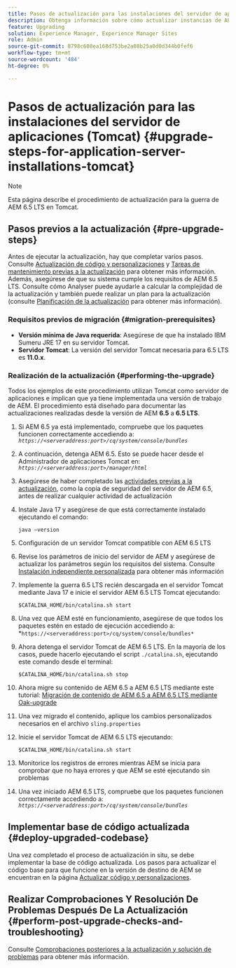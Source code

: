 ```yaml
---
title: Pasos de actualización para las instalaciones del servidor de aplicaciones (Tomcat)
description: Obtenga información sobre cómo actualizar instancias de AEM implementadas mediante Tomcat.
feature: Upgrading
solution: Experience Manager, Experience Manager Sites
role: Admin
source-git-commit: 8798c608ea168d753be2a08b25a0d0d344b0fef6
workflow-type: tm+mt
source-wordcount: '484'
ht-degree: 0%

---
```


# Pasos de actualización para las instalaciones del servidor de aplicaciones (Tomcat) {#upgrade-steps-for-application-server-installations-tomcat}

>[!NOTE]
>
>Esta página describe el procedimiento de actualización para la guerra de AEM 6.5 LTS en Tomcat.

## Pasos previos a la actualización {#pre-upgrade-steps}

Antes de ejecutar la actualización, hay que completar varios pasos. Consulte [Actualización de código y personalizaciones](/help/sites-deploying/upgrading-code-and-customizations.md) y [Tareas de mantenimiento previas a la actualización](/help/sites-deploying/pre-upgrade-maintenance-tasks.md) para obtener más información. Además, asegúrese de que su sistema cumple los requisitos de AEM 6.5 LTS. Consulte cómo Analyser puede ayudarle a calcular la complejidad de la actualización y también puede realizar un plan para la actualización (consulte [Planificación de la actualización](/help/sites-deploying/upgrade-planning.md) para obtener más información).

### Requisitos previos de migración {#migration-prerequisites}

* **Versión mínima de Java requerida**: Asegúrese de que ha instalado IBM Sumeru JRE 17 en su servidor Tomcat.
* **Servidor Tomcat**: La versión del servidor Tomcat necesaria para 6.5 LTS es **11.0.x**.

### Realización de la actualización {#performing-the-upgrade}

Todos los ejemplos de este procedimiento utilizan Tomcat como servidor de aplicaciones e implican que ya tiene implementada una versión de trabajo de AEM. El procedimiento está diseñado para documentar las actualizaciones realizadas desde la versión de AEM **6.5** a **6.5 LTS**.

1. Si AEM 6.5 ya está implementado, compruebe que los paquetes funcionen correctamente accediendo a: *`https://<serveraddress:port>/cq/system/console/bundles`*
1. A continuación, detenga AEM 6.5. Esto se puede hacer desde el Administrador de aplicaciones Tomcat en: *`https://<serveraddress:port>/manager/html`*
1. Asegúrese de haber completado las [actividades previas a la actualización](#pre-upgrade-steps), como la copia de seguridad del servidor de AEM 6.5, antes de realizar cualquier actividad de actualización
1. Instale Java 17 y asegúrese de que está correctamente instalado ejecutando el comando:

   ```
   java –version
   ```

1. Configuración de un servidor Tomcat compatible con AEM 6.5 LTS
1. Revise los parámetros de inicio del servidor de AEM y asegúrese de actualizar los parámetros según los requisitos del sistema. Consulte [Instalación independiente personalizada](/help/sites-deploying/custom-standalone-install.md) para obtener más información
1. Implemente la guerra 6.5 LTS recién descargada en el servidor Tomcat mediante Java 17 e inicie el servidor AEM 6.5 LTS Tomcat ejecutando:

   ```
   $CATALINA_HOME/bin/catalina.sh start
   ```

1. Una vez que AEM esté en funcionamiento, asegúrese de que todos los paquetes estén en estado de ejecución accediendo a: *`https://<serveraddress:port>/cq/system/console/bundles*`
1. Ahora detenga el servidor Tomcat de AEM 6.5 LTS. En la mayoría de los casos, puede hacerlo ejecutando el script `./catalina.sh`, ejecutando este comando desde el terminal:

   ```
   $CATALINA_HOME/bin/catalina.sh stop
   ```

1. Ahora migre su contenido de AEM 6.5 a AEM 6.5 LTS mediante este tutorial: [Migración de contenido de AEM 6.5 a AEM 6.5 LTS mediante Oak-upgrade](/help/sites-deploying/aem-65-to-aem-65lts-content-migration-using-oak-upgrade.md)
1. Una vez migrado el contenido, aplique los cambios personalizados necesarios en el archivo `sling.properties`
1. Inicie el servidor Tomcat de AEM 6.5 LTS ejecutando:

   ```
   $CATALINA_HOME/bin/catalina.sh start
   ```

1. Monitorice los registros de errores mientras AEM se inicia para comprobar que no haya errores y que AEM se esté ejecutando sin problemas
1. Una vez iniciado AEM 6.5 LTS, compruebe que los paquetes funcionen correctamente accediendo a: *`https://<serveraddress:port>/cq/system/console/bundles`*

## Implementar base de código actualizada {#deploy-upgraded-codebase}

Una vez completado el proceso de actualización in situ, se debe implementar la base de código actualizada. Los pasos para actualizar el código base para que funcione en la versión de destino de AEM se encuentran en la página [Actualizar código y personalizaciones](/help/sites-deploying/upgrading-code-and-customizations.md).

## Realizar Comprobaciones Y Resolución De Problemas Después De La Actualización {#perform-post-upgrade-checks-and-troubleshooting}

Consulte [Comprobaciones posteriores a la actualización y solución de problemas](/help/sites-deploying/post-upgrade-checks-and-troubleshooting.md) para obtener más información.